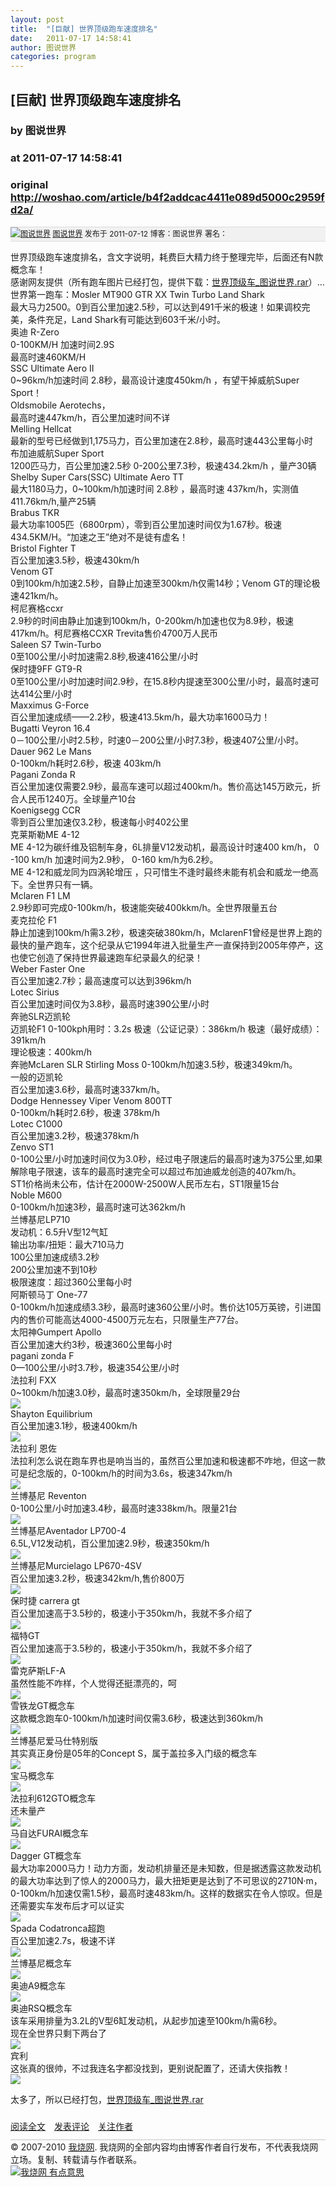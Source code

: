 ```yaml
---
layout: post
title:  "[巨献] 世界顶级跑车速度排名"
date:   2011-07-17 14:58:41
author: 图说世界
categories: program
---
```


## [巨献] 世界顶级跑车速度排名
### by 图说世界
### at 2011-07-17 14:58:41
### original <http://woshao.com/article/b4f2addcac4411e089d5000c2959fd2a/>

<div style="background:#f1f1f1;border-top:1px solid #dddddd;border-bottom:1px solid #dddddd;line-height:22px;font-size:12px">
<a href="http://woshao.com/305040323/"><img src="http://image.woshao.com/heads/08/48/a97a88f311e0b4f6000c2959fd2a/head_48x48.jpg?t=1310387300" alt="图说世界"></a>
<a href="http://woshao.com/305040323/">图说世界</a>
发布于 2011-07-12 
博客：图说世界 
署名：
</div>

<p>世界顶级跑车速度排名，含文字说明，耗费巨大精力终于整理完毕，后面还有N款概念车！<br>
感谢网友提供（所有跑车图片已经打包，提供下载：<a href="http://filemarkets.com/file/fcx188/5c649a99/">世界顶级车_图说世界.rar</a>）…<br>
世界第一跑车：Mosler MT900 GTR XX Twin Turbo Land Shark<br>
最大马力2500。0到百公里加速2.5秒，可以达到491千米的极速！如果调校完美，条件充足，Land Shark有可能达到603千米/小时。<br>
<img src="http://p2.woshao.net/13mp2" alt=""><br>
奥迪 R-Zero<br>
0-100KM/H 加速时间2.9S<br>
最高时速460KM/H<br>
<img src="http://p1.woshao.net/13mp4" alt=""><br>
SSC Ultimate Aero II<br>
0~96km/h加速时间 2.8秒，最高设计速度450km/h ，有望干掉威航Super Sport！<br>
<img src="http://p2.woshao.net/13mp6" alt=""><br>
Oldsmobile Aerotechs，<br>
最高时速447km/h，百公里加速时间不详<br>
<img src="http://p2.woshao.net/13mp8" alt=""><br>
Melling Hellcat<br>
最新的型号已经做到1,175马力，百公里加速在2.8秒，最高时速443公里每小时<br>
<img src="http://p2.woshao.net/13mpb" alt=""><br>
布加迪威航Super Sport<br>
1200匹马力，百公里加速2.5秒   0-200公里7.3秒，极速434.2km/h ，量产30辆<br>
<img src="http://p2.woshao.net/13mpd" alt=""><br>
Shelby Super Cars(SSC) Ultimate Aero TT<br>
最大1180马力，0~100km/h加速时间 2.8秒 ，最高时速 437km/h，实测值411.76km/h,量产25辆<br>
<img src="http://p1.woshao.net/13mpe" alt=""><br>
Brabus TKR<br>
最大功率1005匹（6800rpm），零到百公里加速时间仅为1.67秒。极速434.5KM/H。“加速之王”绝对不是徒有虚名！<br>
<img src="http://p1.woshao.net/13mpg" alt=""><br>
Bristol Fighter T<br>
百公里加速3.5秒，极速430km/h<br>
<img src="http://p1.woshao.net/13mph" alt=""><br>
Venom GT<br>
0到100km/h加速2.5秒，自静止加速至300km/h仅需14秒；Venom GT的理论极速421km/h。<br>
<img src="http://p1.woshao.net/13mpi" alt=""><br>
柯尼赛格ccxr<br>
2.9秒的时间由静止加速到100km/h，0-200km/h加速也仅为8.9秒，极速417km/h。柯尼赛格CCXR Trevita售价4700万人民币<br>
<img src="http://p1.woshao.net/13mpj" alt=""><br>
Saleen S7 Twin-Turbo<br>
0至100公里/小时加速需2.8秒,极速416公里/小时<br>
<img src="http://p2.woshao.net/13mpk" alt=""><br>
保时捷9FF GT9-R<br>
0至100公里/小时加速时间2.9秒，在15.8秒内提速至300公里/小时，最高时速可达414公里/小时<br>
<img src="http://p1.woshao.net/13mpl" alt=""><br>
Maxximus G-Force<br>
百公里加速成绩——2.2秒，极速413.5km/h，最大功率1600马力！<br>
<img src="http://p2.woshao.net/13mpm" alt=""><br>
Bugatti Veyron 16.4<br>
0－100公里/小时2.5秒，时速0－200公里/小时7.3秒，极速407公里/小时。<br>
<img src="http://p2.woshao.net/13mpn" alt=""><br>
Dauer 962 Le Mans<br>
0-100km/h耗时2.6秒，极速 403km/h<br>
<img src="http://p2.woshao.net/13mpo" alt=""><br>
Pagani Zonda R<br>
百公里加速仅需要2.9秒，最高车速可以超过400km/h。售价高达145万欧元，折合人民币1240万。全球量产10台<br>
<img src="http://p2.woshao.net/13mpp" alt=""><br>
Koenigsegg CCR<br>
零到百公里加速仅3.2秒，极速每小时402公里<br>
<img src="http://p1.woshao.net/13mpq" alt=""><br>
克莱斯勒ME 4-12<br>
ME 4-12为碳纤维及铝制车身，6L排量V12发动机，最高设计时速400 km/h， 0 -100 km/h 加速时间为2.9秒， 0-160 km/h为6.2秒。<br>
ME 4-12和威龙同为四涡轮增压 ，只可惜生不逢时最终未能有机会和威龙一绝高下。全世界只有一辆。<br>
<img src="http://p1.woshao.net/13mpr" alt=""><br>
Mclaren F1 LM<br>
2.9秒即可完成0-100km/h，极速能突破400kkm/h。全世界限量五台<br>
<img src="http://p1.woshao.net/13mps" alt=""><br>
麦克拉伦 F1<br>
静止加速到100km/h需3.2秒，极速突破380km/h，MclarenF1曾经是世界上跑的最快的量产跑车，这个纪录从它1994年进入批量生产一直保持到2005年停产，这也使它创造了保持世界最速跑车纪录最久的纪录！<br>
<img src="http://p1.woshao.net/13mpt" alt=""><br>
Weber Faster One<br>
百公里加速2.7秒；最高速度可以达到396km/h<br>
<img src="http://p2.woshao.net/13mpu" alt=""><br>
Lotec Sirius<br>
百公里加速时间仅为3.8秒，最高时速390公里/小时<br>
<img src="http://p1.woshao.net/13mpv" alt=""><br>
奔驰SLR迈凯轮<br>
迈凯轮F1 0-100kph用时：3.2s  极速（公证记录）：386km/h  极速（最好成绩）：391km/h<br>
理论极速：400km/h<br>
奔驰McLaren SLR Stirling Moss    0-100km/h加速3.5秒，极速349km/h。<br>
一般的迈凯轮<br>
百公里加速3.6秒，最高时速337km/h。<br>
<img src="http://p1.woshao.net/13mpw" alt=""><br>
Dodge Hennessey Viper Venom 800TT<br>
0-100km/h耗时2.6秒，极速 378km/h<br>
<img src="http://p2.woshao.net/13mpx" alt=""><br>
Lotec C1000<br>
百公里加速3.2秒，极速378km/h<br>
<img src="http://p1.woshao.net/13mpy" alt=""><br>
Zenvo ST1<br>
0-100公里/小时加速时间仅为3.0秒，经过电子限速后的最高时速为375公里,如果解除电子限速，该车的最高时速完全可以超过布加迪威龙创造的407km/h。<br>
ST1价格尚未公布，估计在2000W-2500W人民币左右，ST1限量15台<br>
<img src="http://p1.woshao.net/13mpz" alt=""><br>
Noble M600<br>
0-100km/h加速3秒，最高时速可达362km/h<br>
<img src="http://p2.woshao.net/13mpA" alt=""><br>
兰博基尼LP710<br>
发动机：6.5升V型12气缸<br>
输出功率/扭矩：最大710马力<br>
100公里加速成绩3.2秒<br>
200公里加速不到10秒<br>
极限速度：超过360公里每小时<br>
<img src="http://p2.woshao.net/13mpB" alt=""><br>
阿斯顿马丁 One-77<br>
0-100km/h加速成绩3.3秒，最高时速360公里/小时。售价达105万英镑，引进国内的售价可能高达4000-4500万元左右，只限量生产77台。<br>
<img src="http://p2.woshao.net/13mpC" alt=""><br>
太阳神Gumpert Apollo<br>
百公里加速大约3秒，极速360公里每小时<br>
<img src="http://p1.woshao.net/13mpD" alt=""><br>
pagani zonda  F<br>
0—100公里/小时3.7秒，极速354公里/小时<br>
<img src="http://p2.woshao.net/13mpE" alt=""><br>
法拉利 FXX<br>
0~100km/h加速3.0秒，最高时速350km/h，全球限量29台<br>
<img src="http://p1.woshao.net/13mpF"><br>
Shayton Equilibrium<br>
百公里加速3.1秒，极速400km/h<br>
<img src="http://p1.woshao.net/13mpG"><br>
法拉利 恩佐<br>
法拉利怎么说在跑车界也是响当当的，虽然百公里加速和极速都不咋地，但这一款可是纪念版的，0-100km/h的时间为3.6s，极速347km/h<br>
<img src="http://p1.woshao.net/13mpH"><br>
兰博基尼 Reventon<br>
0-100公里/小时加速3.4秒，最高时速338km/h。限量21台<br>
<img src="http://p2.woshao.net/13mpI"><br>
兰博基尼Aventador LP700-4<br>
6.5L,V12发动机，百公里加速2.9秒，极速350km/h<br>
<img src="http://p1.woshao.net/13mpJ"><br>
兰博基尼Murcielago LP670-4SV<br>
百公里加速3.2秒，极速342km/h,售价800万<br>
<img src="http://p1.woshao.net/13mpK"><br>
保时捷 carrera gt<br>
百公里加速高于3.5秒的，极速小于350km/h，我就不多介绍了<br>
<img src="http://p2.woshao.net/13mpL"><br>
福特GT<br>
百公里加速高于3.5秒的，极速小于350km/h，我就不多介绍了<br>
<img src="http://p1.woshao.net/13mpM"><br>
雷克萨斯LF-A<br>
虽然性能不咋样，个人觉得还挺漂亮的，呵<br>
<img src="http://p1.woshao.net/13mpN"><br>
雪铁龙GT概念车<br>
这款概念跑车0-100km/h加速时间仅需3.6秒，极速达到360km/h<br>
<img src="http://p2.woshao.net/13mpO"><br>
兰博基尼爱马仕特别版<br>
其实真正身份是05年的Concept S，属于盖拉多入门级的概念车<br>
<img src="http://p1.woshao.net/13mpP"><br>
宝马概念车<br>
<img src="http://p2.woshao.net/13mpQ"><br>
法拉利612GTO概念车<br>
还未量产<br>
<img src="http://p1.woshao.net/13mpR"><br>
马自达FURAI概念车<br>
<img src="http://p1.woshao.net/13mpS"><br>
Dagger GT概念车<br>
最大功率2000马力！动力方面，发动机排量还是未知数，但是据透露这款发动机的最大功率达到了惊人的2000马力，最大扭矩更是达到了不可思议的2710N·m，0-100km/h加速仅需1.5秒，最高时速483km/h。这样的数据实在令人惊叹。但是还需要实车发布后才可以证实<br>
<img src="http://p1.woshao.net/13mpT"><br>
Spada Codatronca超跑<br>
百公里加速2.7s，极速不详<br>
<img src="http://p2.woshao.net/13mpU"><br>
兰博基尼概念车<br>
<img src="http://p1.woshao.net/13mpV"><br>
奥迪A9概念车<br>
<img src="http://p2.woshao.net/13mpW"><br>
奥迪RSQ概念车<br>
该车采用排量为3.2L的V型6缸发动机，从起步加速至100km/h需6秒。<br>
现在全世界只剩下两台了<br>
<img src="http://p1.woshao.net/13mpX"><br>
宾利<br>
这张真的很帅，不过我连名字都没找到，更别说配置了，还请大侠指教！<br>
<img src="http://p1.woshao.net/13mpY"></p>
<p>太多了，所以已经打包，<a href="http://filemarkets.com/file/fcx188/5c649a99/">世界顶级车_图说世界.rar</a></p><img src="http://woshao.com/articles/b4f2addc-ac44-11e0-89d5-000c2959fd2a/stats/reads.png" alt="">

<div style="line-height:40px"><img src="http://woshao.com/res/images/logo14x14.png" alt=""><a href="http://woshao.com/article/b4f2addcac4411e089d5000c2959fd2a/">阅读全文</a>　<img src="http://woshao.com/res/images/logo14x14.png" alt=""><a href="http://woshao.com/article/b4f2addcac4411e089d5000c2959fd2a/#Comments">发表评论</a>　<img src="http://woshao.com/res/images/logo14x14.png" alt=""><a href="http://woshao.com/305040323/">关注作者</a></div>
<div style="border-top:2px solid #dddddd">© 2007-2010 <a href="http://woshao.com">我烧网</a>. 我烧网的全部内容均由博客作者自行发布，不代表我烧网立场。复制、转载请与作者联系。</div>
<a href="http://woshao.com/"><img src="http://i2.woshao.net/2010/1206/interestingwoshao468x60.png" alt="我烧网 有点意思"></a>